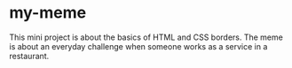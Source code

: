 # my-meme

This mini project is about the basics of HTML and CSS borders. The meme is about an everyday challenge when someone works as a service in a restaurant.
